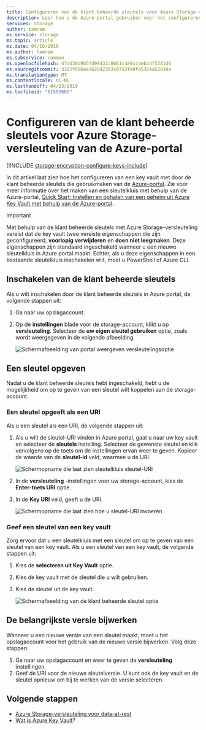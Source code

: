 ```yaml
---
title: Configureren van de klant beheerde sleutels voor Azure Storage-versleuteling van de Azure-portal
description: Leer hoe u de Azure portal gebruiken voor het configureren van de klant beheerde sleutels voor Azure Storage-versleuteling. Door de klant beheerde sleutels kunnen u maken, draaien, uitschakelen en besturingselementen voor toegang intrekken.
services: storage
author: tamram
ms.service: storage
ms.topic: article
ms.date: 04/16/2019
ms.author: tamram
ms.subservice: common
ms.openlocfilehash: 47dd38d9b5fd99431c8661c4891c4ebcdf5341d6
ms.sourcegitcommit: 3102f886aa962842303c8753fe8fa5324a52834a
ms.translationtype: MT
ms.contentlocale: nl-NL
ms.lasthandoff: 04/23/2019
ms.locfileid: "61593665"
---
```

# <a name="configure-customer-managed-keys-for-azure-storage-encryption-from-the-azure-portal"></a>Configureren van de klant beheerde sleutels voor Azure Storage-versleuteling van de Azure-portal

[!INCLUDE [storage-encryption-configure-keys-include](../../../includes/storage-encryption-configure-keys-include.md)]

In dit artikel laat zien hoe het configureren van een key vault met door de klant beheerde sleutels die gebruikmaken van de [Azure-portal](https://portal.azure.com/). Zie voor meer informatie over het maken van een sleutelkluis met behulp van de Azure-portal, [Quick Start: Instellen en ophalen van een geheim uit Azure Key Vault met behulp van de Azure-portal](../../key-vault/quick-create-portal.md). 


> [!IMPORTANT]
> Met behulp van de klant beheerde sleutels met Azure Storage-versleuteling vereist dat de key vault twee vereiste eigenschappen die zijn geconfigureerd, **voorlopig verwijderen** en **doen niet leegmaken**. Deze eigenschappen zijn standaard ingeschakeld wanneer u een nieuwe sleutelkluis in Azure portal maakt. Echter, als u deze eigenschappen in een bestaande sleutelkluis inschakelen wilt, moet u PowerShell of Azure CLI.

## <a name="enable-customer-managed-keys"></a>Inschakelen van de klant beheerde sleutels

Als u wilt inschakelen door de klant beheerde sleutels in Azure portal, de volgende stappen uit:

1. Ga naar uw opslagaccount.
1. Op de **instellingen** blade voor de storage-account, klikt u op **versleuteling**. Selecteer de **uw eigen sleutel gebruiken** optie, zoals wordt weergegeven in de volgende afbeelding.

    ![Schermafbeelding van portal weergeven versleutelingsoptie](./media/storage-encryption-keys-portal/ssecmk1.png)

## <a name="specify-a-key"></a>Een sleutel opgeven

Nadat u de klant beheerde sleutels hebt ingeschakeld, hebt u de mogelijkheid om op te geven van een sleutel wilt koppelen aan de storage-account.

### <a name="specify-a-key-as-a-uri"></a>Een sleutel opgeeft als een URI

Als u een sleutel als een URI, de volgende stappen uit:

1. Als u wilt de sleutel-URI vinden in Azure portal, gaat u naar uw key vault en selecteer de **sleutels** instelling. Selecteer de gewenste sleutel en klik vervolgens op de toets om de instellingen ervan weer te geven. Kopieer de waarde van de **sleutel-id** veld, waarmee u de URI.

    ![Schermopname die laat zien sleutelkluis sleutel-URI](media/storage-encryption-keys-portal/key-uri-portal.png)

1. In de **versleuteling** -instellingen voor uw storage-account, kies de **Enter-toets URI** optie.
1. In de **Key URI** veld, geeft u de URI.

   ![Schermopname die laat zien hoe u sleutel-URI invoeren](./media/storage-encryption-keys-portal/ssecmk2.png)

### <a name="specify-a-key-from-a-key-vault"></a>Geef een sleutel van een key vault

Zorg ervoor dat u een sleutelkluis met een sleutel om op te geven van een sleutel van een key vault. Als u een sleutel van een key vault, de volgende stappen uit:

1. Kies de **selecteren uit Key Vault** optie.
2. Kies de key vault met de sleutel die u wilt gebruiken.
3. Kies de sleutel uit de key vault.

   ![Schermafbeelding van de klant beheerde sleutel optie](./media/storage-encryption-keys-portal/ssecmk3.png)

## <a name="update-the-key-version"></a>De belangrijkste versie bijwerken

Wanneer u een nieuwe versie van een sleutel maakt, moet u het opslagaccount voor het gebruik van de nieuwe versie bijwerken. Volg deze stappen:

1. Ga naar uw opslagaccount en weer te geven de **versleuteling** instellingen.
1. Geef de URI voor de nieuwe sleutelversie. U kunt ook de key vault en de sleutel opnieuw om bij te werken van de versie selecteren.

## <a name="next-steps"></a>Volgende stappen

- [Azure Storage-versleuteling voor data-at-rest](storage-service-encryption.md)
- [Wat is Azure Key Vault](https://docs.microsoft.com/azure/key-vault/key-vault-whatis)?
